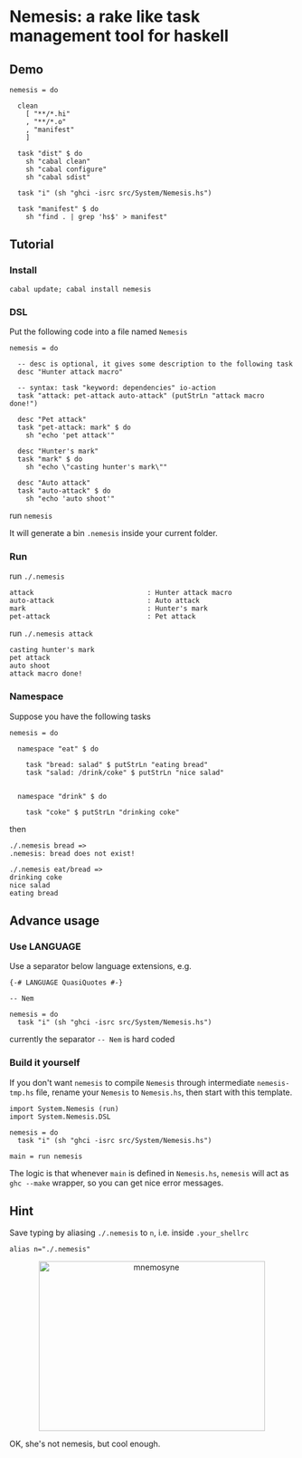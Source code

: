 Nemesis: a rake like task management tool for haskell
=====================================================

Demo
----
  
    nemesis = do

      clean
        [ "**/*.hi"
        , "**/*.o"
        , "manifest"
        ]
        
      task "dist" $ do
        sh "cabal clean"
        sh "cabal configure"
        sh "cabal sdist"

      task "i" (sh "ghci -isrc src/System/Nemesis.hs")

      task "manifest" $ do
        sh "find . | grep 'hs$' > manifest"

Tutorial
--------

### Install

    cabal update; cabal install nemesis

### DSL

Put the following code into a file named `Nemesis`

    nemesis = do
    
      -- desc is optional, it gives some description to the following task
      desc "Hunter attack macro"

      -- syntax: task "keyword: dependencies" io-action
      task "attack: pet-attack auto-attack" (putStrLn "attack macro done!")

      desc "Pet attack"
      task "pet-attack: mark" $ do
        sh "echo 'pet attack'"

      desc "Hunter's mark"
      task "mark" $ do
        sh "echo \"casting hunter's mark\""

      desc "Auto attack"
      task "auto-attack" $ do
        sh "echo 'auto shoot'"

run `nemesis`

It will generate a bin `.nemesis` inside your current folder.

### Run

run `./.nemesis`

    attack                            : Hunter attack macro
    auto-attack                       : Auto attack
    mark                              : Hunter's mark
    pet-attack                        : Pet attack

run `./.nemesis attack`

    casting hunter's mark
    pet attack
    auto shoot
    attack macro done!


### Namespace

Suppose you have the following tasks
    
    nemesis = do
    
      namespace "eat" $ do

        task "bread: salad" $ putStrLn "eating bread"
        task "salad: /drink/coke" $ putStrLn "nice salad"


      namespace "drink" $ do

        task "coke" $ putStrLn "drinking coke"

then

    ./.nemesis bread =>
    .nemesis: bread does not exist!
    
    ./.nemesis eat/bread =>
    drinking coke
    nice salad
    eating bread
    
    

Advance usage
-------------

### Use LANGUAGE

Use a separator below language extensions, e.g.

    {-# LANGUAGE QuasiQuotes #-}

    -- Nem

    nemesis = do
      task "i" (sh "ghci -isrc src/System/Nemesis.hs")

currently the separator `-- Nem` is hard coded

### Build it yourself

If you don't want `nemesis` to compile `Nemesis` through intermediate `nemesis-tmp.hs` file, rename your `Nemesis` to `Nemesis.hs`, then start with this template.

    import System.Nemesis (run)
    import System.Nemesis.DSL

    nemesis = do
      task "i" (sh "ghci -isrc src/System/Nemesis.hs")
        
    main = run nemesis

The logic is that whenever `main` is defined in `Nemesis.hs`, `nemesis` will act as `ghc --make` wrapper, so you can get nice error messages.

Hint
----

Save typing by aliasing `./.nemesis` to `n`, i.e. inside `.your_shellrc`

    alias n="./.nemesis"


<p align="center"><img src="http://github.com/nfjinjing/nemesis/raw/master/mnemosyne.jpg" alt="mnemosyne" height="300" width="400"></p>

OK, she's not nemesis, but cool enough.